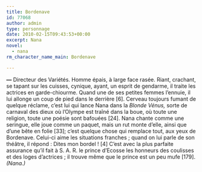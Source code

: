 ```yaml
---
title: Bordenave
id: 77068
author: admin
type: personnage
date: 2010-02-15T09:43:53+00:00
excerpt: Nana
novel:
  - nana
rm_character_name_main: Bordenave

---
```

**—** Directeur des Variétés. Homme épais, à large face rasée. Riant, crachant, se tapant sur les cuisses, cynique, ayant, un esprit de gendarme, il traite les actrices en garde-chiourme. Quand une de ses petites femmes l&rsquo;ennuie, il lui allonge un coup de pied dans le derrière [6]. Cerveau toujours fumant de quelque réclame, c&rsquo;est lui qui lance Nana dans la _Blonde Vénus,_ sorte de carnaval des dieux où l&rsquo;Olympe est traîné dans la boue, où toute une religion, toute une poésie sont bafouées [24]. Nana chante comme une seringue, elle joue comme un paquet, mais un rut monte d&rsquo;elle, ainsi que d&rsquo;une bête en folie [33]; c&rsquo;est quelque chose qui remplace tout, aux yeux de Bordenave. Celui-ci aime les situations franches ; quand on lui parle de son théâtre, il répond : Dites mon bordel ! [4] C&rsquo;est avec la plus parfaite assurance qu&rsquo;il fait à S. A. R. le prince d&rsquo;Ecosse les honneurs des coulisses et des loges d&rsquo;actrices ; il trouve même que le prince est un peu mufe [179]. _(Nana.)_